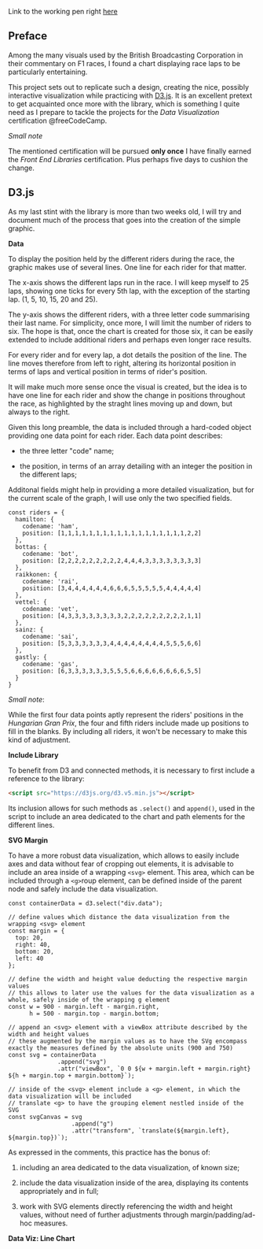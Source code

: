 Link to the working pen right [here](https://codepen.io/borntofrappe/full/PBBoYB/)

## Preface

Among the many visuals used by the British Broadcasting Corporation in their commentary on F1 races, I found a chart displaying race laps to be particularly entertaining.

This project sets out to replicate such a design, creating the nice, possibly interactive visualization while practicing with [D3.js](). It is an excellent pretext to get acquainted once more with the library, which is something I quite need as I prepare to tackle the projects for the _Data Visualization_ certification @freeCodeCamp. 

_Small note_

The mentioned certification will be pursued **only once** I have finally earned the _Front End Libraries_ certification. Plus perhaps five days to cushion the change.

## D3.js

As my last stint with the library is more than two weeks old, I will try and document much of the process that goes into the creation of the simple graphic.

**Data**

To display the position held by the different riders during the race, the graphic makes use of several lines. One line for each rider for that matter.

The x-axis shows the different laps run in the race. I will keep myself to 25 laps, showing one ticks for every 5th lap, with the exception of the starting lap. (1, 5, 10, 15, 20 and 25).

The y-axis shows the different riders, with a three letter code summarising their last name. For simplicity, once more, I will limit the number of riders to six. The hope is that, once the chart is created for those six, it can be easily extended to include additional riders and perhaps even longer race results.

For every rider and for every lap, a dot details the position of the line. The line moves therefore from left to right, altering its horizontal position in terms of laps and vertical position in terms of rider's position.

It will make much more sense once the visual is created, but the idea is to have one line for each rider and show the change in positions throughout the race, as highlighted by the straght lines moving up and down, but always to the right.

Given this long preamble, the data is included through a hard-coded object providing one data point for each rider. Each data point describes:

- the three letter "code" name;

- the position, in terms of an array detailing with an integer the position in the different laps;

Additonal fields might help in providing a more detailed visualization, but for the current scale of the graph, I will use only the two specified fields.


```JS
const riders = {
  hamilton: {
    codename: 'ham',
    position: [1,1,1,1,1,1,1,1,1,1,1,1,1,1,1,1,1,1,2,2]
  },
  bottas: {
    codename: 'bot',
    position: [2,2,2,2,2,2,2,2,2,4,4,4,3,3,3,3,3,3,3,3]
  },
  raikkonen: {
    codename: 'rai',
    position: [3,4,4,4,4,4,4,6,6,6,5,5,5,5,5,4,4,4,4,4]
  },
  vettel: {
    codename: 'vet',
    position: [4,3,3,3,3,3,3,3,3,2,2,2,2,2,2,2,2,2,1,1]
  },
  sainz: {
    codename: 'sai',
    position: [5,3,3,3,3,3,3,4,4,4,4,4,4,4,4,5,5,5,6,6]
  },
  gastly: {
    codename: 'gas',
    position: [6,3,3,3,3,3,3,5,5,5,6,6,6,6,6,6,6,6,5,5]
  }
}
```

_Small note_:

While the first four data points aptly represent the riders' positions in the _Hungarian Gran Prix_, the four and fifth riders include made up positions to fill in the blanks. By including all riders, it won't be necessary to make this kind of adjustment.

**Include Library**

To benefit from D3 and connected methods, it is necessary to first include a reference to the library:

```HTML
<script src="https://d3js.org/d3.v5.min.js"></script>
```

Its inclusion allows for such methods as `.select()` and `append()`, used in the script to include an area dedicated to the chart and path elements for the different lines. 

**SVG Margin**

To have a more robust data visualization, which allows to easily include axes and data without fear of cropping out elements, it is advisable to include an area inside of a wrapping `<svg>` element. This area, which can be included through a `<g>`roup element, can be defined inside of the parent node and safely include the data visualization.

```JS
const containerData = d3.select("div.data");

// define values which distance the data visualization from the wrapping <svg> element
const margin = {
  top: 20,
  right: 40,
  bottom: 20,
  left: 40
};

// define the width and height value deducting the respective margin values
// this allows to later use the values for the data visualization as a whole, safely inside of the wrapping g element
const w = 900 - margin.left - margin.right,
      h = 500 - margin.top - margin.bottom;

// append an <svg> element with a viewBox attribute described by the width and height values
// these augmented by the margin values as to have the SVg encompass exactly the measures defined by the absolute units (900 and 750) 
const svg = containerData
              .append("svg")
              .attr("viewBox", `0 0 ${w + margin.left + margin.right} ${h + margin.top + margin.bottom}`);

// inside of the <svg> element include a <g> element, in which the data visualization will be included 
// translate <g> to have the grouping element nestled inside of the SVG
const svgCanvas = svg
                  .append("g")
                  .attr("transform", `translate(${margin.left}, ${margin.top})`);

```

As expressed in the comments, this practice has the bonus of: 

1. including an area dedicated to the data visualization, of known size;

1. include the data visualization inside of the area, displaying its contents appropriately and in full;

1. work with SVG elements directly referencing the width and height values, without need of further adjustments through margin/padding/ad-hoc measures.

**Data Viz: Line Chart**

<!-- TODO   Learn how to draw a line, learn how to draw two of them -->

<!-- **Data Viz: finishing touches**

The SVG and path elements do a great job in describing the shuffle of riders across the race. That being said, a few modifications and upgrades can be included to provide a visualization pleasing to the eye and incredibly easy to understand.

- the line should display a dot, but only for the last measurement;

- the lines should have a different color. Riders of the same team should additionally share one color. This is where the inclusion of another field in the data object is advisable;

- the x-axis should show a 'lap' label and one tick for each 5th lap;

- the y-axis should show two axes, one at the left of the chart, with the mentioned three letter "code" name;

- to the right of the graph, a legend should display the riders in order, as positioned in the last measured lap;

- atop the graph, a header should display additional information regarding the race (something similar to F! Race Lap Chart, Lap: 25/70, Budapest, #HungarianGP).+

 -->
